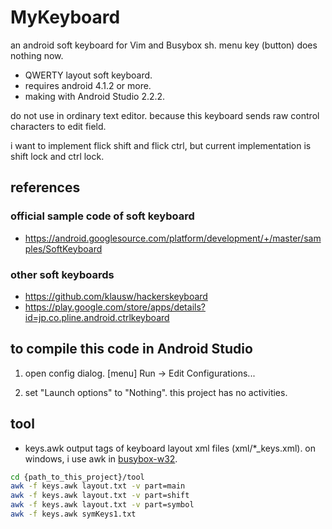 # MyKeyboard

an android soft keyboard for Vim and Busybox sh.
menu key (button) does nothing now.

* QWERTY layout soft keyboard.
* requires android 4.1.2 or more.
* making with Android Studio 2.2.2.

do not use in ordinary text editor.
because this keyboard sends raw control characters to edit field.

i want to implement flick shift and flick ctrl,
but current implementation is shift lock and ctrl lock.

## references

### official sample code of soft keyboard
* https://android.googlesource.com/platform/development/+/master/samples/SoftKeyboard

### other soft keyboards
* https://github.com/klausw/hackerskeyboard
* https://play.google.com/store/apps/details?id=jp.co.pline.android.ctrlkeyboard

## to compile this code in Android Studio

1. open config dialog.
[menu] Run -> Edit Configurations...

2. set "Launch options" to "Nothing".
this project has no activities.

## tool
* keys.awk
  output tags of keyboard layout xml files (xml/*_keys.xml).
  on windows, i use awk in [busybox-w32](https://frippery.org/busybox/).

```sh
cd {path_to_this_project}/tool
awk -f keys.awk layout.txt -v part=main
awk -f keys.awk layout.txt -v part=shift
awk -f keys.awk layout.txt -v part=symbol
awk -f keys.awk symKeys1.txt
```
